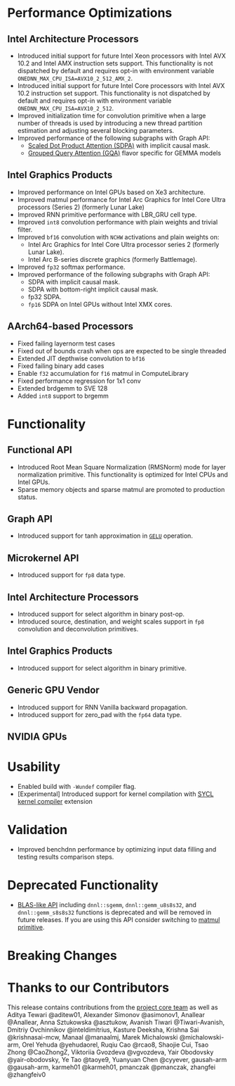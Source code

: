# Performance Optimizations
## Intel Architecture Processors
* Introduced initial support for future Intel Xeon processors with Intel AVX 10.2 and Intel AMX instruction sets support. 
This functionality is not dispatched by default and requires opt-in with environment variable `ONEDNN_MAX_CPU_ISA=AVX10_2_512_AMX_2`.
* Introduced initial support for future Intel Core processors with Intel AVX 10.2 instruction set support. This functionality is not dispatched by default and requires opt-in with environment variable `ONEDNN_MAX_CPU_ISA=AVX10_2_512`.
* Improved initialization time for convolution primitive when a large number of threads is used by introducing a new thread partition estimation and adjusting several blocking parameters. 
* Improved performance of the following subgraphs with Graph API:
    * [Scaled Dot Product Attention (SDPA)]  with implicit causal mask. 
    * [Grouped Query Attention (GQA)] flavor specific for GEMMA models 

[Scaled Dot Product Attention (SDPA)]: https://uxlfoundation.github.io/oneDNN/v3.9/dev_guide_graph_sdpa.html
[Grouped Query Attention (GQA)]: https://uxlfoundation.github.io/oneDNN/v3.9/dev_guide_graph_gqa.html

## Intel Graphics Products
* Improved performance on Intel GPUs based on Xe3 architecture.
* Improved matmul performance for Intel Arc Graphics for Intel Core Ultra processors (Series 2) (formerly Lunar Lake) 
* Improved RNN primitive performance with LBR_GRU cell type.  
* Improved `int8` convolution performance with plain weights and trivial filter.
* Improved `bf16` convolution with `NCHW` activations and plain weights on:
    * Intel Arc Graphics for Intel Core Ultra processor series 2 (formerly Lunar Lake).
    * Intel Arc B-series discrete graphics (formerly Battlemage).
* Improved `fp32` softmax performance.  
* Improved performance of the following subgraphs with Graph API:
    * SDPA  with implicit causal mask. 
    * SDPA with bottom-right implicit causal mask. 
    * fp32 SDPA. 
    * `fp16` SDPA on Intel GPUs without Intel XMX cores. 

## AArch64-based Processors
* Fixed failing layernorm test cases
* Fixed out of bounds crash when ops are expected to be single threaded
* Extended JIT depthwise convolution to `bf16`
* Fixed failing binary add cases
* Enable `f32` accumulation for `f16` matmul in ComputeLibrary
* Fixed performance regression for 1x1 conv
* Extended brdgemm to SVE 128
* Added `int8` support to brgemm

# Functionality
## Functional API
* Introduced Root Mean Square Normalization (RMSNorm) mode for layer normalization primitive. This functionality is optimized for Intel CPUs and Intel GPUs. 
* Sparse memory objects and sparse matmul are promoted to production status. 

## Graph API 
* Introduced support for tanh approximation in [`GELU`] operation. 

[`GELU`]: https://uxlfoundation.github.io/oneDNN/dev_guide_op_gelu.html

## Microkernel API
* Introduced support for `fp8` data type. 

## Intel Architecture Processors
* Introduced support for select algorithm in binary post-op. 
* Introduced source, destination, and weight scales support in `fp8` convolution and deconvolution primitives. 

## Intel Graphics Products
* Introduced support for select algorithm in binary primitive. 

## Generic GPU Vendor

* Introduced support for RNN Vanilla backward propagation.
* Introduced support for zero_pad with the `fp64` data type.

## NVIDIA GPUs

# Usability
* Enabled build with `-Wundef` compiler flag. 
* [Experimental] Introduced support for kernel compilation with [SYCL kernel compiler] extension 

[SYCL kernel compiler]: https://github.com/intel/llvm/blob/sycl/sycl/doc/extensions/experimental/sycl_ext_oneapi_kernel_compiler.asciidoc

# Validation
* Improved benchdnn performance by optimizing input data filling and testing results comparison steps. 

# Deprecated Functionality
* [BLAS-like API] including `dnnl::sgemm`, `dnnl::gemm_u8s8s32`, and `dnnl::gemm_s8s8s32` functions is deprecated and will be removed in future releases. If you are using this API consider switching to [matmul primitive].

[BLAS-like API]: https://uxlfoundation.github.io/oneDNN/v3.8/group_dnnl_api_blas.html
[matmul primitive]: https://uxlfoundation.github.io/oneDNN/v3.8/dev_guide_matmul.html

# Breaking Changes


# Thanks to our Contributors
This release contains contributions from the [project core team] as well as Aditya Tewari @aditew01, Alexander Simonov @asimonov1, Anallear @Anallear, Anna Sztukowska @asztukow, Avanish Tiwari @Tiwari-Avanish, Dmitriy Ovchinnikov @inteldimitrius, Kasture Deeksha, Krishna Sai @krishnasai-mcw, Manaal @manaalmj, Marek Michalowski @michalowski-arm, Orel Yehuda @yehudaorel, Ruqiu Cao @rcao8, Shaojie Cui, Tsao Zhong @CaoZhongZ, Viktoriia Gvozdeva @vgvozdeva, Yair Obodovsky @yair-obodovsky, Ye Tao @taoye9, Yuanyuan Chen @cyyever, gausah-arm @gausah-arm, karmeh01 @karmeh01, pmanczak @pmanczak, zhangfei @zhangfeiv0

[project core team]: https://github.com/uxlfoundation/oneDNN/blob/rls-v3.9/MAINTAINERS.md
